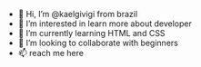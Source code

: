 - 👋 Hi, I’m @kaelgivigi from brazil
- 👀 I’m interested in learn more about developer
- 🌱 I’m currently learning HTML and CSS
- 💞️ I’m looking to collaborate with beginners
- 📫 reach me here

<!---
kaelgivigi/kaelgivigi is a ✨ special ✨ repository because its `README.md` (this file) appears on your GitHub profile.
You can click the Preview link to take a look at your changes.
--->
